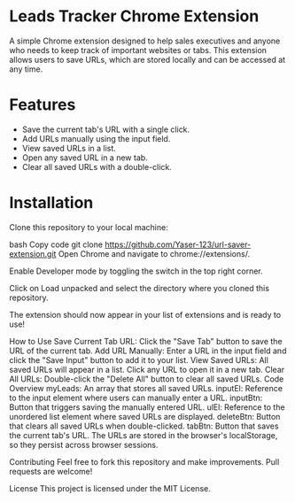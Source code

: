 # Leads Tracker Chrome Extension
A simple Chrome extension designed to help sales executives and anyone who needs to keep track of important websites or tabs. This extension allows users to save URLs, which are stored locally and can be accessed at any time.

# Features
- Save the current tab's URL with a single click.
- Add URLs manually using the input field.
- View saved URLs in a list.
- Open any saved URL in a new tab.
- Clear all saved URLs with a double-click.
# Installation
Clone this repository to your local machine:

bash
Copy code
git clone https://github.com/Yaser-123/url-saver-extension.git
Open Chrome and navigate to chrome://extensions/.

Enable Developer mode by toggling the switch in the top right corner.

Click on Load unpacked and select the directory where you cloned this repository.

The extension should now appear in your list of extensions and is ready to use!

How to Use
Save Current Tab URL: Click the "Save Tab" button to save the URL of the current tab.
Add URL Manually: Enter a URL in the input field and click the "Save Input" button to add it to your list.
View Saved URLs: All saved URLs will appear in a list. Click any URL to open it in a new tab.
Clear All URLs: Double-click the "Delete All" button to clear all saved URLs.
Code Overview
myLeads: An array that stores all saved URLs.
inputEl: Reference to the input element where users can manually enter a URL.
inputBtn: Button that triggers saving the manually entered URL.
ulEl: Reference to the unordered list element where saved URLs are displayed.
deleteBtn: Button that clears all saved URLs when double-clicked.
tabBtn: Button that saves the current tab's URL.
The URLs are stored in the browser's localStorage, so they persist across browser sessions.

Contributing
Feel free to fork this repository and make improvements. Pull requests are welcome!

License
This project is licensed under the MIT License.
